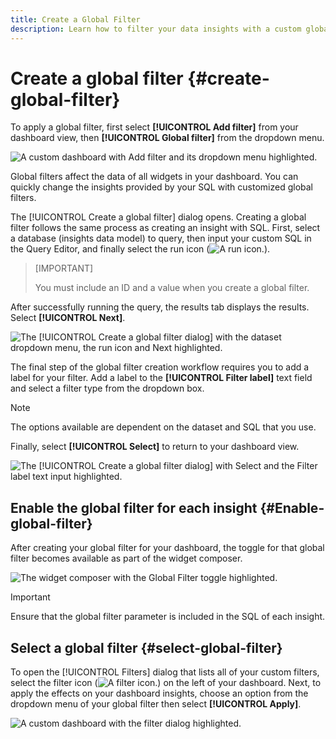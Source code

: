 ```yaml
---
title: Create a Global Filter
description: Learn how to filter your data insights with a custom globally applied filter.
---
```

# Create a global filter {#create-global-filter}

To apply a global filter, first select **[!UICONTROL Add filter]** from your dashboard view, then **[!UICONTROL Global filter]** from the dropdown menu. 

![A custom dashboard with Add filter and its dropdown menu highlighted.](../../images/customizable-insights/add-filter.png)

Global filters affect the data of all widgets in your dashboard. You can quickly change the insights provided by your SQL with customized global filters.

The [!UICONTROL Create a global filter] dialog opens. Creating a global filter follows the same process as creating an insight with SQL. First, select a database (insights data model) to query, then input your custom SQL in the Query Editor, and finally select the run icon (![A run icon.](../../images/customizable-insights/run-icon.png)). 

>[IMPORTANT]
>
>You must include an ID and a value when you create a global filter.

After successfully running the query, the results tab displays the results. Select **[!UICONTROL Next]**.

![The [!UICONTROL Create a global filter dialog] with the dataset dropdown menu, the run icon and Next highlighted.](../../images/customizable-insights/global-filter.png)

The final step of the global filter creation workflow requires you to add a label for your filter. Add a label to the **[!UICONTROL Filter label]** text field and select a filter type from the dropdown box. 

>[!NOTE]
>
>The options available are dependent on the dataset and SQL that you use. 

Finally, select **[!UICONTROL Select]** to return to your dashboard view.

![The [!UICONTROL Create a global filter dialog] with Select and the Filter label text input highlighted.](../../images/customizable-insights/global-filter-label.png)

## Enable the global filter for each insight {#Enable-global-filter}

After creating your global filter for your dashboard, the toggle for that global filter becomes available as part of the widget composer.

![The widget composer with the Global Filter toggle highlighted.](../../images/customizable-insights/global-filter-consent.png)

>[!IMPORTANT]
>
>Ensure that the global filter parameter is included in the SQL of each insight.

## Select a global filter {#select-global-filter}

To open the [!UICONTROL Filters] dialog that lists all of your custom filters, select the filter icon (![A filter icon.](../../images/customizable-insights/filter.png)) on the left of your dashboard. Next, to apply the effects on your dashboard insights, choose an option from the dropdown menu of your global filter then select **[!UICONTROL Apply]**.

![A custom dashboard with the filter dialog highlighted.](../../images/customizable-insights/custom-filters.png)
